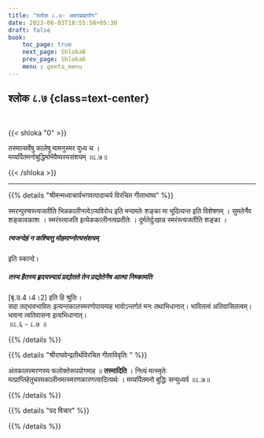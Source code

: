 ```yaml
---
title: "श्लोक ८.७- अक्षरब्रह्मयोग"
date: 2023-06-03T18:55:58+05:30
draft: false
book:
    toc_page: true
    next_page: Shloka8
    prev_page: Shloka6
    menu : geeta_menu
---
```




## श्लोक ८.७ {class=text-center}

<br/>

{{< shloka  "0"  >}}

तस्मात्सर्वेषु कालेषु मामनुस्मर युध्य च ।  
मय्यर्पितमनोबुद्धिर्मामेवैष्यस्यसंशयम् ॥८.७॥

{{< /shloka >}}

---


{{% details "श्रीमन्मध्वाचार्यभगवत्पादाचर्य विरचित  गीताभाष्य" %}}


स्मरन्पुरुषस्त्यजतीति भिन्नकालीनत्वेऽप्यविरोध इति 
मन्दमतेः शङ्का मा भूदित्यन्त इति विशेषणम् । सुमतेर्नैव 
शङ्कावकाशः । स्मरंस्त्यजति इत्येककालीनत्वप्रतीतेः । 
दुर्मतेर्दुःखान्न स्मरंस्त्यजतीति शङ्का ।  
##### त्यजन्देहं न कश्चित्तु मोहमाप्नोत्यसंशयम् 
इति स्कान्दे।   
##### तस्य हैतस्य हृदयस्याग्रं प्रद्योतते तेन प्रद्योतेनैष आत्मा निष्क्रामति 
[बृ.उ.4।4।2] इति हि श्रुतिः।  
सदा तद्भावभावितः इत्यन्तकालस्मरणोपायमाह 
भावोऽन्तर्गतं मनः तथाभिधानात्। भावितत्वं 
अतिवासितत्वम्। भावना त्वतिवासना इत्यभिधानात्।   
॥८.६ - ८.७ ॥

{{% /details %}}


{{% details "श्रीराघवेन्द्रतीर्थविरचित गीताविवृतिः " %}}

अंतकालस्मरणस्य फलोक्तेरूपयोगमाह ॥ 
**तस्मादिति** । नित्यं मत्स्मृतेः 
मत्प्राप्तिहेतुचरमकालीनमत्स्मरणकारणत्वादित्यर्थः । 
मय्यर्पितमनो बुद्धिः सन्युध्यर्व ॥८.७॥

{{% /details %}}



{{% details "पद विचार" %}}


{{% /details %}}
